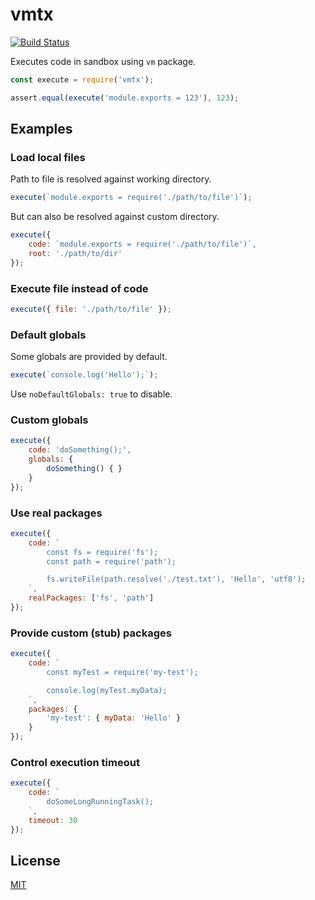 # vmtx

[![Build Status](https://travis-ci.org/DmitryBogomolov/vmtx.svg?branch=master)](https://travis-ci.org/DmitryBogomolov/vmtx)

Executes code in sandbox using `vm` package.

```javascript
const execute = require('vmtx');

assert.equal(execute('module.exports = 123'), 123);
```

## Examples

### Load local files

Path to file is resolved against working directory.

```javascript
execute(`module.exports = require('./path/to/file')`);
```

But can also be resolved against custom directory.

```javascript
execute({
    code: `module.exports = require('./path/to/file')`,
    root: './path/to/dir'
});
```

### Execute file instead of code

```javascript
execute({ file: './path/to/file' });
```

### Default globals

Some globals are provided by default.

```javascript
execute(`console.log('Hello');`);
```

Use `noDefaultGlobals: true` to disable.

### Custom globals

```javascript
execute({
    code: 'doSomething();',
    globals: {
        doSomething() { }
    }
});
```

### Use real packages

```javascript
execute({
    code: `
        const fs = require('fs');
        const path = require('path');

        fs.writeFile(path.resolve('./test.txt'), 'Hello', 'utf8');
    `,
    realPackages: ['fs', 'path']
});
```

### Provide custom (stub) packages

```javascript
execute({
    code: `
        const myTest = require('my-test');

        console.log(myTest.myData);
    `,
    packages: {
        'my-test': { myData: 'Hello' }
    }
});
```

### Control execution timeout

```javascript
execute({
    code: `
        doSomeLongRunningTask();
    `,
    timeout: 30
});
```

## License

  [MIT](LICENSE)
